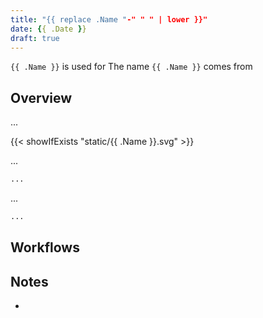 ```yaml
---
title: "{{ replace .Name "-" " " | lower }}"
date: {{ .Date }}
draft: true
---
```


`{{ .Name }}` is used for The name `{{ .Name }}` comes from

## Overview

...

{{< showIfExists "static/{{ .Name }}.svg" >}}

...

```bash
...
```

...

```bash
...
```

## Workflows

## Notes

-

